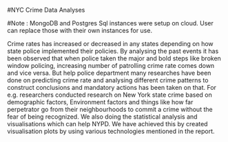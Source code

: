 
#NYC Crime Data Analyses 

#Note : MongoDB and Postgres Sql instances were setup on cloud. User can replace those with their own instances for use.

Crime rates has increased or decreased in any states depending on how state police implemented their policies. By analysing the past events it has been observed that when police taken the major and bold steps like broken window policing, increasing number of patrolling crime rate comes down and vice versa. But help police department many researches have been done on predicting crime rate and analysing different crime patterns to construct conclusions and mandatory actions has been taken on that. 
For e.g. researchers conducted research on New York state crime based on demographic factors,  Environment factors and things like how far perpetrator go 
from their neighbourhoods to commit a crime without the fear of being recognized. We also doing the statistical analysis and visualisations which can help NYPD. 
We have achieved this by created visualisation plots by using various technologies mentioned in the report.
